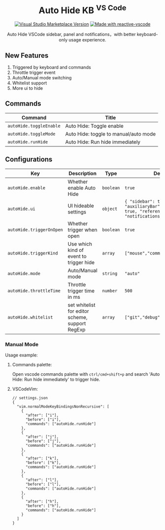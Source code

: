 <h1 align="center">Auto Hide KB <sup>VS Code</sup></h1>

<p align="center">
<a href="https://marketplace.visualstudio.com/items?itemName=antfu.array-index-inlay" target="__blank"><img src="https://img.shields.io/visual-studio-marketplace/v/kevin-kwong.vscode-autohide-keyboard.svg?color=eee&amp;label=VS%20Code%20Marketplace&logo=visual-studio-code" alt="Visual Studio Marketplace Version" /></a>
<a href="https://kermanx.github.io/reactive-vscode/" target="__blank"><img src="https://img.shields.io/badge/made_with-reactive--vscode-%23eee?style=flat"  alt="Made with reactive-vscode" /></a>
</p>

<p align="center">
Auto Hide VSCode sidebar, panel and notifications，with better keyboard-only usage experience.
</p>

## New Features

1. Triggered by keyboard and commands
2. Throttle trigger event
3. Auto/Manual mode switching
4. Whitelist support
5. More ui to hide

## Commands

<!-- commands -->

| Command                 | Title                                 |
| ----------------------- | ------------------------------------- |
| `autoHide.toggleEnable` | Auto Hide: Toggle enable              |
| `autoHide.toggleMode`   | Auto Hide: toggle to manual/auto mode |
| `autoHide.runHide`      | Auto Hide: Run hide immediately       |

<!-- commands -->

## Configurations

<!-- configs -->

| Key                      | Description                                     | Type      | Default                                                                                                |
| ------------------------ | ----------------------------------------------- | --------- | ------------------------------------------------------------------------------------------------------ |
| `autoHide.enable`        | Whether enable Auto Hide                        | `boolean` | `true`                                                                                                 |
| `autoHide.ui`            | UI hideable settings                            | `object`  | `{ "sidebar": true, "auxiliaryBar": true, "panel": true, "references": false, "notifications": true }` |
| `autoHide.triggerOnOpen` | Whether trigger when open                       | `boolean` | `true`                                                                                                 |
| `autoHide.triggerKind`   | Use which kind of event to trigger hide         | `array`   | `["mouse","command","keyboard"]`                                                                       |
| `autoHide.mode`          | Auto/Manual mode                                | `string`  | `"auto"`                                                                                               |
| `autoHide.throttleTime`  | Throttle trigger time in ms                     | `number`  | `500`                                                                                                  |
| `autoHide.whitelist`     | set whitelist for editor scheme, support RegExp | `array`   | `["git","debug"]`                                                                                      |

<!-- configs -->

### Manual Mode

Usage example:

1. Commands palette:

    Open vscode commands palette with `ctrl/cmd+shift+p` and search 'Auto Hide: Run hide immediately' to trigger hide.

2. VSCodeVim:

    ```jsonc
    // settings.json
    {
      "vim.normalModeKeyBindingsNonRecursive": [
        {
          "after": ["i"],
          "before": ["i"],
          "commands": ["autoHide.runHide"]
        },
        {
          "after": ["j"],
          "before": ["j"],
          "commands": ["autoHide.runHide"]
        },
        {
          "after": ["k"],
          "before": ["k"],
          "commands": ["autoHide.runHide"]
        },
        {
          "after": ["l"],
          "before": ["l"],
          "commands": ["autoHide.runHide"]
        },
        {
          "after": ["h"],
          "before": ["h"],
          "commands": ["autoHide.runHide"]
        }
      ]
    }
    ```

